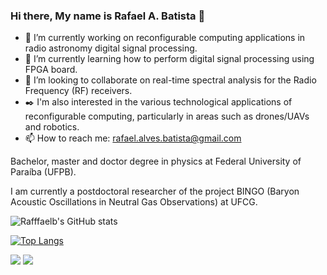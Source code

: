 ### Hi there, My name is Rafael A. Batista 👋

- 🔭 I’m currently working on reconfigurable computing applications in radio astronomy digital signal processing.
- 🌱 I’m currently learning how to perform digital signal processing using FPGA board.
- 👯 I’m looking to collaborate on real-time spectral analysis for the Radio Frequency (RF) receivers.
- ✒️ I'm also interested in the various technological applications of reconfigurable computing, particularly in areas such as drones/UAVs and robotics.
- 📫 How to reach me: rafael.alves.batista@gmail.com

Bachelor, master and doctor degree in physics at Federal University of Paraíba (UFPB).

I am currently a postdoctoral researcher of the project BINGO (Baryon Acoustic Oscillations in Neutral Gas Observations) at UFCG.

![Rafffaelb's GitHub stats](https://github-readme-stats.vercel.app/api?username=Rafffaelb&hide=contribs,prs&show_icons=true&theme=dark) 

[![Top Langs](https://github-readme-stats.vercel.app/api/top-langs/?username=Rafffaelb)](https://github.com/Rafffaelb/github-readme-stats&theme=dark)

  <a href="https://instagram.com/el_.raffa" target="_blank"><img src="https://img.shields.io/badge/-Instagram-%23E4405F?style=for-the-badge&logo=instagram&logoColor=white" target="_blank"></a>
  <a href = "mailto:rafael.alves.batista@gmail.com"><img src="https://img.shields.io/badge/-Gmail-%23333?style=for-the-badge&logo=gmail&logoColor=white" target="_blank"></a>
